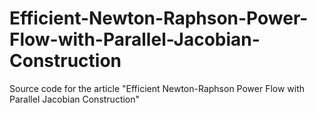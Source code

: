 # Efficient-Newton-Raphson-Power-Flow-with-Parallel-Jacobian-Construction
Source code for the article "Efficient Newton-Raphson Power Flow with Parallel Jacobian Construction"
